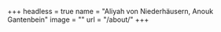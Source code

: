 +++
headless = true
name = "Aliyah von Niederhäusern, Anouk Gantenbein"
image = ""
url = "/about/"
+++
